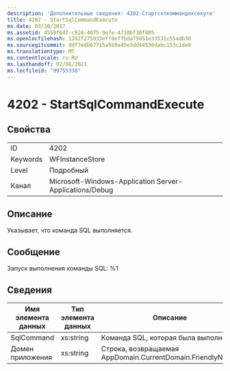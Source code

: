 ```yaml
---
description: 'Дополнительные сведения: 4202-Стартсклкоммандексекуте'
title: 4202 - StartSqlCommandExecute
ms.date: 03/30/2017
ms.assetid: 4559f64f-c824-4075-9e7e-4710bf30f805
ms.openlocfilehash: 1282f275933eff0effbda75851e33531c55adb36
ms.sourcegitcommit: ddf7edb67715a5b9a45e3dd44536dabc153c1de0
ms.translationtype: MT
ms.contentlocale: ru-RU
ms.lasthandoff: 02/06/2021
ms.locfileid: "99755338"
---
```

# <a name="4202---startsqlcommandexecute"></a>4202 - StartSqlCommandExecute

## <a name="properties"></a>Свойства  
  
|||  
|-|-|  
|ID|4202|  
|Keywords|WFInstanceStore|  
|Level|Подробный|  
|Канал|Microsoft-Windows-Application Server-Applications/Debug|  
  
## <a name="description"></a>Описание  

 Указывает, что команда SQL выполняется.  
  
## <a name="message"></a>Сообщение  

 Запуск выполнения команды SQL: %1  
  
## <a name="details"></a>Сведения  
  
|Имя элемента данных|Тип элемента данных|Описание|  
|--------------------|--------------------|-----------------|  
|SqlCommand|xs:string|Команда SQL, которая была выполнена.|  
|Домен приложения|xs:string|Строка, возвращаемая AppDomain.CurrentDomain.FriendlyName.|
